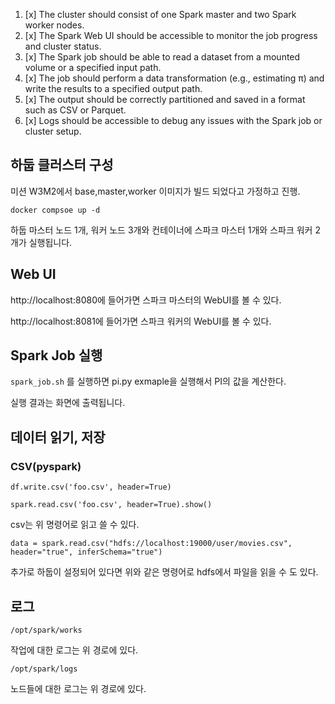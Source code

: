 1. [x] The cluster should consist of one Spark master and two Spark worker nodes.
2. [x] The Spark Web UI should be accessible to monitor the job progress and cluster status.
3. [x] The Spark job should be able to read a dataset from a mounted volume or a specified input path.
4. [x] The job should perform a data transformation (e.g., estimating π) and write the results to a specified output
   path.
5. [x] The output should be correctly partitioned and saved in a format such as CSV or Parquet.
6. [x] Logs should be accessible to debug any issues with the Spark job or cluster setup.

## 하둡 클러스터 구성

미션 W3M2에서 base,master,worker 이미지가 빌드 되었다고 가정하고 진행.

`docker compsoe up -d`

하둡 마스터 노드 1개, 워커 노드 3개와 컨테이너에 스파크 마스터 1개와 스파크 워커 2개가 실행됩니다.

## Web UI

http://localhost:8080에 들어가면 스파크 마스터의 WebUI를 볼 수 있다.

http://localhost:8081에 들어가면 스파크 워커의 WebUI를 볼 수 있다.

## Spark Job 실행

`spark_job.sh` 를 실행하면 pi.py exmaple을 실행해서 PI의 값을 계산한다.

실행 결과는 화면에 출력됩니다.

## 데이터 읽기, 저장

### CSV(pyspark)

`df.write.csv('foo.csv', header=True)`

`spark.read.csv('foo.csv', header=True).show()`

csv는 위 명령어로 읽고 쓸 수 있다.

`data = spark.read.csv("hdfs://localhost:19000/user/movies.csv", header="true", inferSchema="true")`

추가로 하둡이 설정되어 있다면 위와 같은 명령어로 hdfs에서 파일을 읽을 수 도 있다. 

## 로그

`/opt/spark/works`

작업에 대한 로그는 위 경로에 있다.

`/opt/spark/logs`

노드들에 대한 로그는 위 경로에 있다.